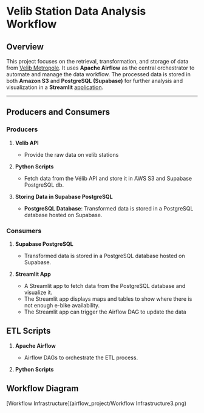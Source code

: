 # Velib Station Data Analysis Workflow

## Overview

This project focuses on the retrieval, transformation, and storage of data from [Velib Metropole](https://velib-metropole-opendata.smovengo.cloud/opendata/Velib_Metropole/gbfs.json). It uses **Apache Airflow** as the central orchestrator to automate and manage the data workflow. The processed data is stored in both **Amazon S3** and **PostgreSQL (Supabase)** for further analysis and visualization in a **Streamlit** [application](https://app-projectdemo2-lead.streamlit.app/).

---

## Producers and Consumers

### Producers

1. **Velib API**
   - Provide the raw data on velib stations 
   
2. **Python Scripts**
   - Fetch data from the Vélib API and store it in AWS S3 and Supabase PostgreSQL db.
   
3. **Storing Data in Supabase PostgreSQL**
   - **PostgreSQL Database**: Transformed data is stored in a PostgreSQL database hosted on Supabase.
   

### Consumers

1. **Supabase PostgreSQL**
   - Transformed data is stored in a PostgreSQL database hosted on Supabase.
   

2. **Streamlit App**
   - A Streamlit app to fetch data from the PostgreSQL database and visualize it.
   - The Streamlit app displays maps and tables to show where there is not enough e-bike availability.
   - The Streamlit app can trigger the Airflow DAG to update the data


## ETL Scripts

1. **Apache Airflow**
   - Airflow DAGs to orchestrate the ETL process.
  
2. **Python Scripts**
   

## Workflow Diagram
[Workflow Infrastructure](airflow_project/Workflow Infrastructure3.png)


